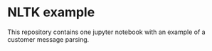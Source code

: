 # NLTK example

This repository contains one jupyter notebook with an example of a customer message parsing. 
